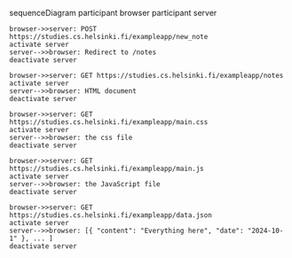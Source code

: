 sequenceDiagram
    participant browser
    participant server

    browser->>server: POST https://studies.cs.helsinki.fi/exampleapp/new_note
    activate server
    server-->>browser: Redirect to /notes
    deactivate server
    
    browser->>server: GET https://studies.cs.helsinki.fi/exampleapp/notes
    activate server
    server-->>browser: HTML document
    deactivate server
    
    browser->>server: GET https://studies.cs.helsinki.fi/exampleapp/main.css
    activate server
    server-->>browser: the css file
    deactivate server
    
    browser->>server: GET https://studies.cs.helsinki.fi/exampleapp/main.js
    activate server
    server-->>browser: the JavaScript file
    deactivate server
    
    browser->>server: GET https://studies.cs.helsinki.fi/exampleapp/data.json
    activate server
    server-->>browser: [{ "content": "Everything here", "date": "2024-10-1" }, ... ]
    deactivate server    
